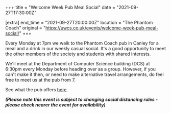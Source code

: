 +++
title = "Welcome Week Pub Meal Social"
date = "2021-09-27T17:30:00Z"

[extra]
end_time = "2021-09-27T20:00:00Z"
location = "The Phantom Coach"
original = "https://uwcs.co.uk/events/welcome-week-pub-meal-social/"
+++

Every Monday at 7pm we walk to the Phantom Coach pub in Canley for a meal and a drink in our weekly casual social. It's a good opportunity to meet the other members of the society and students with shared interests.

We'll meet at the Department of Computer Science building (DCS) at 6:30pm every Monday before heading over as a group. However, if you can't make it then, or need to make alternative travel arrangements, do feel free to meet us at the pub from 7.  
  
See what the pub offers [here](https://www.sizzlingpubs.co.uk/findapub/eastandwestmidlands/thephantomcoachcanley).

***(Please note this event is subject to changing social distancing rules - please check nearer the event for availability)***

